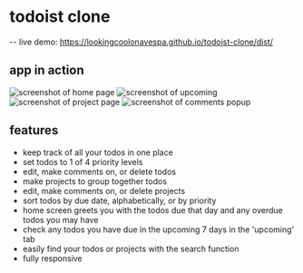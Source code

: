 # todoist clone
--
live demo: https://lookingcoolonavespa.github.io/todoist-clone/dist/

## app in action
![screenshot of home page](https://i.postimg.cc/7P38pMqW/Screenshot-from-2021-12-30-20-33-00.png)
![screenshot of upcoming](https://i.postimg.cc/ncT8LFjK/Screenshot-from-2021-12-30-20-33-31.png)
![screenshot of project page](https://i.postimg.cc/wT98HyvT/Screenshot-from-2021-12-30-20-33-43.png)
![screenshot of comments popup](https://i.postimg.cc/0jYsn7yh/Screenshot-from-2021-12-30-20-34-00.png)


## features
- keep track of all your todos in one place
- set todos to 1 of 4 priority levels
- edit, make comments on, or delete todos
- make projects to group together todos
- edit, make comments on, or delete projects
- sort todos by due date, alphabetically, or by priority
- home screen greets you with the todos due that day and any overdue todos you may have
- check any todos you have due in the upcoming 7 days in the 'upcoming' tab
- easily find your todos or projects with the search function
- fully responsive
